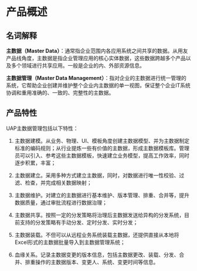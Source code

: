 # 产品概述

## 名词解释

**主数据（Master Data）**：通常指企业范围内各应用系统之间共享的数据。从用友产品线角度，主数据是指企业管理应用的核心实体数据，这些数据跨越多个产品以及多个领域进行共享应用。一般是企业的内、外部资源信息。

**主数据管理（Master Data Management）**：指对企业的主数据进行统一管理的系统，它帮助企业创建并维护整个企业内主数据的单一视图，保证整个企业IT系统协调和重用准确的、一致的、完整性的主数据。

## 产品特性

UAP主数据管理包括以下特性：

1) 主数据建模。从业务、物理、UI、模板角度创建主数据模型、并为主数据制定标准的编码规则；从行业提炼一些有价值的主数据，形成主数据模板库。管理员可以引入、参考这些主数据模板，快速建立业务模型，提高工作效率，同时逐步积累，丰富；

2) 主数据建立。采用多种方式建立主数据，同时，对数据进行唯一性校验、过滤、检查，并完成相关数据映射；

3) 主数据维护。对建立的主数据进行基本维护、版本管理、排重、合并等，提升数据质量，通过审批流程进行数据治理；

4) 主数据共享。按照一定的分发策略将治理后主数据发送给异构的分发系统，目前支持的分发策略有手动分发、定时分发、实时分发；

5) 主数据装载。不但可以从远程业务系统装载主数据，还提供直接从本地将Excel形式的主数据批量导入到主数据管理系统；

6) 血缘关系。记录主数据变更的版本信息，包括主数据更改、装载、分发、合并、排重操作的主数据版本、变更人、系统、变更时间等信息。


